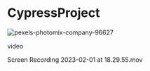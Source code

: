 # CypressProject


![pexels-photomix-company-96627](https://user-images.githubusercontent.com/58659856/216117328-41806b4b-9c47-4212-b5ba-2b1d6f6569e8.jpg)

video


Screen Recording 2023-02-01 at 18.29.55.mov
